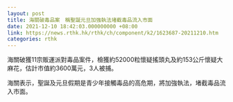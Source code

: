 ```yaml
---
layout: post
title: 海關破毒品案　稱聖誕元旦加強執法堵截毒品流入市面
date: 2021-12-10 18:42:03.000000000 +08:00
link: https://news.rthk.hk/rthk/ch/component/k2/1623687-20211210.htm
categories: rthk
---
```


海關破獲11宗販運派對毒品案件，檢獲約52000粒懷疑搖頭丸及約153公斤懷疑大麻花，估計市值約3600萬元，3人被捕。

海關表示，聖誕及元旦假期是青少年接觸毒品的高危期，將加強執法，堵截毒品流入市面。
